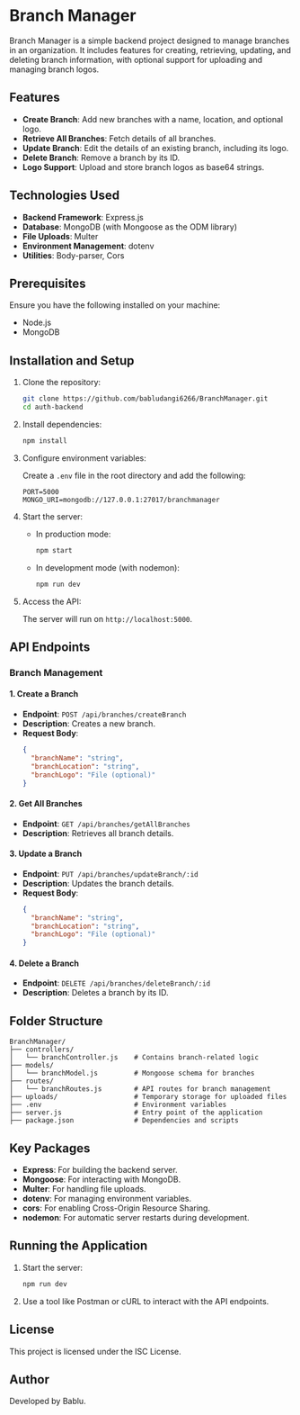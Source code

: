 # Branch Manager

Branch Manager is a simple backend project designed to manage branches in an organization. It includes features for creating, retrieving, updating, and deleting branch information, with optional support for uploading and managing branch logos.

## Features

- **Create Branch**: Add new branches with a name, location, and optional logo.
- **Retrieve All Branches**: Fetch details of all branches.
- **Update Branch**: Edit the details of an existing branch, including its logo.
- **Delete Branch**: Remove a branch by its ID.
- **Logo Support**: Upload and store branch logos as base64 strings.

## Technologies Used

- **Backend Framework**: Express.js
- **Database**: MongoDB (with Mongoose as the ODM library)
- **File Uploads**: Multer
- **Environment Management**: dotenv
- **Utilities**: Body-parser, Cors

## Prerequisites

Ensure you have the following installed on your machine:

- Node.js
- MongoDB

## Installation and Setup

1. Clone the repository:

   ```bash
   git clone https://github.com/babludangi6266/BranchManager.git
   cd auth-backend
   ```

2. Install dependencies:

   ```bash
   npm install
   ```

3. Configure environment variables:

   Create a `.env` file in the root directory and add the following:

   ```env
   PORT=5000
   MONGO_URI=mongodb://127.0.0.1:27017/branchmanager
   ```

4. Start the server:

   - In production mode:

     ```bash
     npm start
     ```

   - In development mode (with nodemon):

     ```bash
     npm run dev
     ```

5. Access the API:

   The server will run on `http://localhost:5000`.

## API Endpoints

### Branch Management

#### 1. Create a Branch

- **Endpoint**: `POST /api/branches/createBranch`
- **Description**: Creates a new branch.
- **Request Body**:
  ```json
  {
    "branchName": "string",
    "branchLocation": "string",
    "branchLogo": "File (optional)"
  }
  ```

#### 2. Get All Branches

- **Endpoint**: `GET /api/branches/getAllBranches`
- **Description**: Retrieves all branch details.

#### 3. Update a Branch

- **Endpoint**: `PUT /api/branches/updateBranch/:id`
- **Description**: Updates the branch details.
- **Request Body**:
  ```json
  {
    "branchName": "string",
    "branchLocation": "string",
    "branchLogo": "File (optional)"
  }
  ```

#### 4. Delete a Branch

- **Endpoint**: `DELETE /api/branches/deleteBranch/:id`
- **Description**: Deletes a branch by its ID.

## Folder Structure

```
BranchManager/
├── controllers/
│   └── branchController.js    # Contains branch-related logic
├── models/
│   └── branchModel.js         # Mongoose schema for branches
├── routes/
│   └── branchRoutes.js        # API routes for branch management
├── uploads/                   # Temporary storage for uploaded files
├── .env                       # Environment variables
├── server.js                  # Entry point of the application
├── package.json               # Dependencies and scripts
```

## Key Packages

- **Express**: For building the backend server.
- **Mongoose**: For interacting with MongoDB.
- **Multer**: For handling file uploads.
- **dotenv**: For managing environment variables.
- **cors**: For enabling Cross-Origin Resource Sharing.
- **nodemon**: For automatic server restarts during development.

## Running the Application

1. Start the server:

   ```bash
   npm run dev
   ```

2. Use a tool like Postman or cURL to interact with the API endpoints.

## License

This project is licensed under the ISC License.

## Author

Developed by Bablu.

